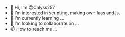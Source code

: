 - 👋 Hi, I’m @Calyss257
- 👀 I’m interested in scripting, making own luas and js.
- 🌱 I’m currently learning ...
- 💞️ I’m looking to collaborate on ...
- 📫 How to reach me ...

<!---
Calyss257/Calyss257 is a ✨ special ✨ repository because its `README.md` (this file) appears on your GitHub profile.
You can click the Preview link to take a look at your changes.
--->
